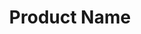 ---
title: "Product Name"
description: "A brief description of the product."
productName: "Product Name"
productPrice: 0.00
productCategory: "Product Category"
tags:
    - tag1
    - tag2
imageLink: "@assets/profile/john-doe.jpg"
---